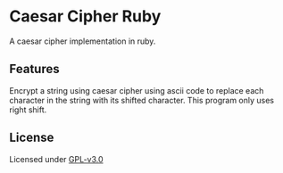 # Caesar Cipher Ruby

A caesar cipher implementation in ruby.

## Features

Encrypt a string using caesar cipher using ascii code to replace each character 
in the string with its shifted character. This program only uses right shift.

## License

Licensed under [GPL-v3.0](./LICENSE)

